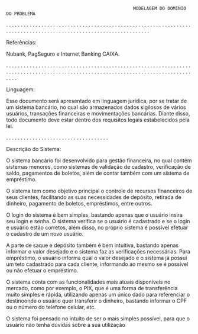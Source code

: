                                                     MODELAGEM DO DOMÍNIO DO PROBLEMA

.
.
.
.
.
.
.
.
.
.
.
.
.
.
.
.
.
.
.
.
.
.
.
.
.
.
.
.
.
.
.
.
.
.
.
.
.
.
.
.
.
.
.
.
.
.
.
.
.
.
.
.
.
.
.
.
.
.
.
.
.
.
.
.
.
.
.
.
.
.
.
.
.
.
.
.
.
.
.
.
.
.
.
.
.
.
.
.
.
.
.
.
.
.
.
.
.
.
.
.
.
.
.
.
.
.
.
.
.
.
.
.


Referências:

Nubank, PagSeguro e Internet Banking CAIXA.

.
.
.
.
.
.
.
.
.
.
.
.
.
.
.
.
.
.
.
.
.
.
.
.
.
.
.
.
.
.
.
.
.
.
.
.
.
.
.
.
.
.
.
.
.
.
.
.
.
.
.
.
.
.
.
.
.
.
.
.
.
.
.
.
.
.
.
.
.
.
.
.
.
.
.
.
.
.
.
.
.
.
.
.
.
.
.
.
.
.
.
.
.
.
.
.
.
.
.
.
.
.
.
.
.
.
.
.
.
.
.
.
.
.
.
.
.
.
.
.
.
.
.
.
.
.
.
.
.
.



Linguagem:

Esse documento será apresentado em linguagem jurídica, por se tratar de um sistema 
bancário, no qual são armazenados dados sigilosos de vários usuários, transações 
financeiras e movimentações bancárias. Diante disso, todo documento deve estar 
dentro dos requisitos legais estabelecidos pela lei.

.
.
.
.
.
.
.
.
.
.
.
.
.
.
.
.
.
.
.
.
.
.
.
.
.
.
.
.
.
.
.
.
.
.
.


Descrição do Sistema:

O sistema bancário foi desenvolvido para gestão financeira, no qual contém sistemas 
menores, como sistemas de validação de cadastro, verificação de saldo, pagamentos 
de boletos, além de contar também com um sistema de empréstimo.

O sistema tem como objetivo principal o controle de recursos financeiros de seus 
clientes, facilitando as suas necessidades de depósito, retirada de dinheiro, pagamento 
de boletos, empréstimos, entre outros.

O login do sistema é bem simples, bastando apenas que o usuário insira seu login e 
senha. O sistema verifica se o usuário é cadastrado e se o login e usuário estão 
corretos, além disso, no próprio sistema é possível efetuar o cadastro de um novo 
usuário.

A parte de saque e depósito também é bem intuitiva, bastando apenas informar o valor 
desejado e o sistema faz as verificações necessárias.
Para empréstimo, o usuário informa qual o valor desejado e o sistema já possui um teto 
cadastrado para cada cliente, informando ao mesmo se é possível ou não efetuar o 
empréstimo.

O sistema conta com as funcionalidades mais atuais disponíveis no mercado, como por 
exemplo, o PIX, que é uma forma de transferência muito simples e rápida, utilizando 
apenas um único dado para referenciar o destinoonde o usuário quer transferir o 
dinheiro, bastando informar o CPF ou o número do telefone celular, etc.

O sistema foi pensado no intuito de ser o mais simples possível, para que o usuário 
não tenha dúvidas sobre a sua utilização
